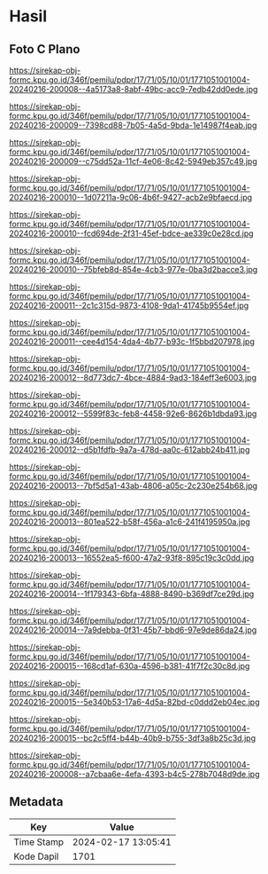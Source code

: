# Hasil

## Foto C Plano

https://sirekap-obj-formc.kpu.go.id/346f/pemilu/pdpr/17/71/05/10/01/1771051001004-20240216-200008--4a5173a8-8abf-49bc-acc9-7edb42dd0ede.jpg

https://sirekap-obj-formc.kpu.go.id/346f/pemilu/pdpr/17/71/05/10/01/1771051001004-20240216-200009--7398cd88-7b05-4a5d-9bda-1e14987f4eab.jpg

https://sirekap-obj-formc.kpu.go.id/346f/pemilu/pdpr/17/71/05/10/01/1771051001004-20240216-200009--c75dd52a-11cf-4e06-8c42-5949eb357c49.jpg

https://sirekap-obj-formc.kpu.go.id/346f/pemilu/pdpr/17/71/05/10/01/1771051001004-20240216-200010--1d07211a-9c06-4b6f-9427-acb2e9bfaecd.jpg

https://sirekap-obj-formc.kpu.go.id/346f/pemilu/pdpr/17/71/05/10/01/1771051001004-20240216-200010--fcd694de-2f31-45ef-bdce-ae339c0e28cd.jpg

https://sirekap-obj-formc.kpu.go.id/346f/pemilu/pdpr/17/71/05/10/01/1771051001004-20240216-200010--75bfeb8d-854e-4cb3-977e-0ba3d2bacce3.jpg

https://sirekap-obj-formc.kpu.go.id/346f/pemilu/pdpr/17/71/05/10/01/1771051001004-20240216-200011--2c1c315d-9873-4108-9da1-41745b9554ef.jpg

https://sirekap-obj-formc.kpu.go.id/346f/pemilu/pdpr/17/71/05/10/01/1771051001004-20240216-200011--cee4d154-4da4-4b77-b93c-1f5bbd207978.jpg

https://sirekap-obj-formc.kpu.go.id/346f/pemilu/pdpr/17/71/05/10/01/1771051001004-20240216-200012--8d773dc7-4bce-4884-9ad3-184eff3e6003.jpg

https://sirekap-obj-formc.kpu.go.id/346f/pemilu/pdpr/17/71/05/10/01/1771051001004-20240216-200012--5599f83c-feb8-4458-92e6-8626b1dbda93.jpg

https://sirekap-obj-formc.kpu.go.id/346f/pemilu/pdpr/17/71/05/10/01/1771051001004-20240216-200012--d5b1fdfb-9a7a-478d-aa0c-612abb24b411.jpg

https://sirekap-obj-formc.kpu.go.id/346f/pemilu/pdpr/17/71/05/10/01/1771051001004-20240216-200013--7bf5d5a1-43ab-4806-a05c-2c230e254b68.jpg

https://sirekap-obj-formc.kpu.go.id/346f/pemilu/pdpr/17/71/05/10/01/1771051001004-20240216-200013--801ea522-b58f-456a-a1c6-241f4195950a.jpg

https://sirekap-obj-formc.kpu.go.id/346f/pemilu/pdpr/17/71/05/10/01/1771051001004-20240216-200013--16552ea5-f600-47a2-93f8-895c19c3c0dd.jpg

https://sirekap-obj-formc.kpu.go.id/346f/pemilu/pdpr/17/71/05/10/01/1771051001004-20240216-200014--1f179343-6bfa-4888-8490-b369df7ce29d.jpg

https://sirekap-obj-formc.kpu.go.id/346f/pemilu/pdpr/17/71/05/10/01/1771051001004-20240216-200014--7a9debba-0f31-45b7-bbd6-97e9de86da24.jpg

https://sirekap-obj-formc.kpu.go.id/346f/pemilu/pdpr/17/71/05/10/01/1771051001004-20240216-200015--168cd1af-630a-4596-b381-41f7f2c30c8d.jpg

https://sirekap-obj-formc.kpu.go.id/346f/pemilu/pdpr/17/71/05/10/01/1771051001004-20240216-200015--5e340b53-17a6-4d5a-82bd-c0ddd2eb04ec.jpg

https://sirekap-obj-formc.kpu.go.id/346f/pemilu/pdpr/17/71/05/10/01/1771051001004-20240216-200015--bc2c5ff4-b44b-40b9-b755-3df3a8b25c3d.jpg

https://sirekap-obj-formc.kpu.go.id/346f/pemilu/pdpr/17/71/05/10/01/1771051001004-20240216-200008--a7cbaa6e-4efa-4393-b4c5-278b7048d9de.jpg


## Metadata

| Key        | Value               |
| ---------- | ------------------- |
| Time Stamp | 2024-02-17 13:05:41 |
| Kode Dapil | 1701                |



